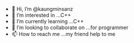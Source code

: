 - 👋 Hi, I’m @kaungminsanz
- 👀 I’m interested in ...C++   
- 🌱 I’m currently learning ...C++
- 💞️ I’m looking to collaborate on ...for programmer
- 📫 How to reach me ...my friend help to me

<!---
kaungminsanz/kaungminsanz is a ✨ special ✨ repository because its `README.md` (this file) appears on your GitHub profile.
You can click the Preview link to take a look at your changes.
--->
